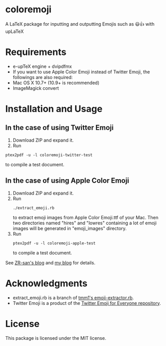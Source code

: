 coloremoji
==========

A LaTeX package for inputting and outputting Emojis such as 😃👍 with upLaTeX

Requirements
===
* e-upTeX engine + dvipdfmx
* If you want to use Apple Color Emoji instead of Twitter Emoji, the followings are also required:
 * Mac OS X 10.7+ (10.9+ is recommended)
 * ImageMagick convert

Installation and Usage
=====

## In the case of using Twitter Emoji

1. Download ZIP and expand it.
2. Run
<pre><code>ptex2pdf -u -l coloremoji-twitter-test</pre></code>
to compile a test document.

## In the case of using Apple Color Emoji

<ol>
<li>Download ZIP and expand it.</li>
<li>Run 
<pre><code>./extract_emoji.rb</code></pre>
to extract emoji images from Apple Color Emoji.ttf of your Mac.  
Then two directories named "hires" and "lowres" containing a lot of emoji images will be generated in "emoji_images" directory.

<li>Run 
<pre><code>ptex2pdf -u -l coloremoji-apple-test</pre></code>
to compile a test document.
</li>
</ol>

See [ZR-san's blog](http://d.hatena.ne.jp/zrbabbler/20150801/1438431729) and [my blog](http://doratex.hatenablog.jp/entry/20140107/1389103370 "TeX Alchemist Online") for details.

Acknowledgments
========
- extract_emoji.rb is a branch of [tmm1's emoji-extractor.rb](https://github.com/tmm1/emoji-extractor "emoji-extractor").
- Twitter Emoji is a product of the [Twitter Emoji for Everyone repository](https://github.com/twitter/twemoji).

License
==========
This package is licensed under the MIT license.
